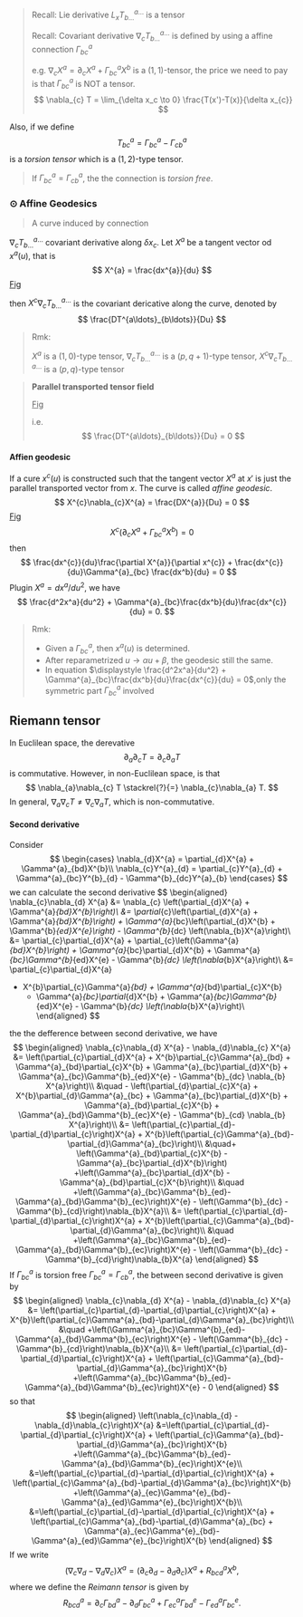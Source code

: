 > Recall: Lie derivative $L_{x}T^{a\ldots}_{b\ldots}$ is a tensor
>
> Recall: Covariant derivative $\nabla_{c} T^{a\ldots}_{b\ldots}$ is defined by  using a affine connection $\Gamma^{a}_{bc}$
>
> e.g. $\nabla_{c}X^{a} = \partial_{c}X^{a} + \Gamma^{a}_{bc} X^{b}$ is a $(1,1)$-tensor, the price we need to pay is that $\Gamma^{a}_{bc}$ is NOT a tensor.
> $$
> \nabla_{c} T = \lim_{\delta x_c \to 0} \frac{T(x')-T(x)}{\delta x_{c}}
> $$

Also, if we define
$$
T^{a}_{bc} = \Gamma^{a}_{bc} - \Gamma^{a}_{cb}
$$
is a *torsion tensor* which is a $(1,2)$-type tensor.

> If $\Gamma^{a}_{bc} = \Gamma^{a}_{cb}$, the the connection is *torsion free*.

### $\odot$ Affine Geodesics

> A curve induced by connection

$\nabla_{c} T^{a\ldots}_{b\ldots}$ covariant derivative along $\delta x_{c}$. Let $X^{a}$ be a tangent vector od $x^{a}(u)$, that is 
$$
X^{a} = \frac{dx^{a}}{du}
$$
<u>Fig</u>

then $X^{c}\nabla_{c} T^{a\ldots}_{b\ldots}$ is the covariant dericative along the curve, denoted by
$$
\frac{DT^{a\ldots}_{b\ldots}}{Du}
$$

> Rmk:
>
> $X^{a}$ is a $(1,0)$-type tensor, $\nabla_{c}T^{a\ldots}_{b\ldots}$ is a $(p,q+1)$-type tensor, $X^{c}\nabla_{c}T^{a\ldots}_{b\ldots}$ is a $(p,q)$-type tensor

> **Parallel transported tensor field** 
>
> <u>Fig</u>
>
> i.e.
> $$
> \frac{DT^{a\ldots}_{b\ldots}}{Du} = 0
> $$

#### Affien geodesic 

If a cure $x^{c}(u)$ is constructed such that the tangent vector $X^{a}$ at $x'$ is just the parallel transported vector from $x$. The curve is called *affine geodesic*.
$$
X^{c}\nabla_{c}X^{a} = \frac{DX^{a}}{Du} = 0
$$
<u>Fig</u>
$$
X^{c}\left(\partial_{c}X^{a} + \Gamma^{a}_{bc} X^{b}\right) = 0
$$
then 
$$
\frac{dx^{c}}{du}\frac{\partial X^{a}}{\partial x^{c}} + \frac{dx^{c}}{du}\Gamma^{a}_{bc} \frac{dx^b}{du} = 0
$$
Plugin $X^{a} = dx^{a}/du^2$, we have
$$
\frac{d^2x^a}{du^2} + \Gamma^{a}_{bc}\frac{dx^b}{du}\frac{dx^{c}}{du} = 0.
$$

> Rmk:
>
> - Given a $\Gamma^{a}_{bc}$, then $x^{a}(u)$ is determined.
> - After reparametrized $u\to \alpha u + \beta$, the geodesic still the same.
> - In equation $\displaystyle \frac{d^2x^a}{du^2} + \Gamma^{a}_{bc}\frac{dx^b}{du}\frac{dx^{c}}{du} = 0$,only the symmetric part $\Gamma^{a}_{bc}$ involved



## Riemann tensor

In Euclilean space, the derevative
$$
\partial_{a}\partial_{c}T = \partial_{c}\partial_{a}T
$$
 is commutative. However, in non-Euclilean space, is that
$$
\nabla_{a}\nabla_{c} T \stackrel{?}{=} \nabla_{c}\nabla_{a} T.
$$
In general, $\nabla_{a}\nabla_{c} T \neq \nabla_{c}\nabla_{a} T$, which is non-commutative. 

#### Second derivative

Consider
$$
\begin{cases}
\nabla_{d}X^{a} = \partial_{d}X^{a} + \Gamma^{a}_{bd}X^{b}\\
\nabla_{c}Y^{a}_{d} = \partial_{c}Y^{a}_{d} + \Gamma^{a}_{bc}Y^{b}_{d} - \Gamma^{b}_{dc}Y^{a}_{b}
\end{cases}
$$
we can calculate the second derivative
$$
\begin{aligned}
\nabla_{c}\nabla_{d} X^{a}
&= \nabla_{c} \left(\partial_{d}X^{a} + \Gamma^{a}_{bd}X^{b}\right)\\
&= \partial_{c}\left(\partial_{d}X^{a} + \Gamma^{a}_{bd}X^{b}\right)
	+ \Gamma^{a}_{bc}\left(\partial_{d}X^{b} + \Gamma^{b}_{ed}X^{e}\right) - \Gamma^{b}_{dc} \left(\nabla_{b}X^{a}\right)\\
&= \partial_{c}\partial_{d}X^{a} + \partial_{c}\left(\Gamma^{a}_{bd}X^{b}\right)
	+ \Gamma^{a}_{bc}\partial_{d}X^{b} + \Gamma^{a}_{bc}\Gamma^{b}_{ed}X^{e} - \Gamma^{b}_{dc} \left(\nabla_{b}X^{a}\right)\\
&= \partial_{c}\partial_{d}X^{a} 
+ X^{b}\partial_{c}\Gamma^{a}_{bd} + \Gamma^{a}_{bd}\partial_{c}X^{b}
	+ \Gamma^{a}_{bc}\partial_{d}X^{b} + \Gamma^{a}_{bc}\Gamma^{b}_{ed}X^{e} - \Gamma^{b}_{dc} \left(\nabla_{b}X^{a}\right)\\
\end{aligned}
$$

the the defference between second derivative, we have
$$
\begin{aligned}
\nabla_{c}\nabla_{d} X^{a} - \nabla_{d}\nabla_{c} X^{a} 
&= \left(\partial_{c}\partial_{d}X^{a} 
	+ X^{b}\partial_{c}\Gamma^{a}_{bd} + \Gamma^{a}_{bd}\partial_{c}X^{b}
	+ \Gamma^{a}_{bc}\partial_{d}X^{b} 
	+ \Gamma^{a}_{bc}\Gamma^{b}_{ed}X^{e} 
		- \Gamma^{b}_{dc} \nabla_{b} X^{a}\right)\\
	&\quad - \left(\partial_{d}\partial_{c}X^{a} 
	+ X^{b}\partial_{d}\Gamma^{a}_{bc} + \Gamma^{a}_{bc}\partial_{d}X^{b}
	+ \Gamma^{a}_{bd}\partial_{c}X^{b} 
	+ \Gamma^{a}_{bd}\Gamma^{b}_{ec}X^{e} 
		- \Gamma^{b}_{cd} \nabla_{b} X^{a}\right)\\
&= \left(\partial_{c}\partial_{d}-\partial_{d}\partial_{c}\right)X^{a} 
	+ X^{b}\left(\partial_{c}\Gamma^{a}_{bd}-\partial_{d}\Gamma^{a}_{bc}\right)\\
	&\quad+ \left(\Gamma^{a}_{bd}\partial_{c}X^{b} - \Gamma^{a}_{bc}\partial_{d}X^{b}\right)
	+\left(\Gamma^{a}_{bc}\partial_{d}X^{b} - \Gamma^{a}_{bd}\partial_{c}X^{b}\right)\\
	&\quad +\left(\Gamma^{a}_{bc}\Gamma^{b}_{ed}- \Gamma^{a}_{bd}\Gamma^{b}_{ec}\right)X^{e}
	- \left(\Gamma^{b}_{dc} - \Gamma^{b}_{cd}\right)\nabla_{b}X^{a}\\
&= \left(\partial_{c}\partial_{d}-\partial_{d}\partial_{c}\right)X^{a} 
	+ X^{b}\left(\partial_{c}\Gamma^{a}_{bd}-\partial_{d}\Gamma^{a}_{bc}\right)\\
	&\quad +\left(\Gamma^{a}_{bc}\Gamma^{b}_{ed}- \Gamma^{a}_{bd}\Gamma^{b}_{ec}\right)X^{e}
	- \left(\Gamma^{b}_{dc} - \Gamma^{b}_{cd}\right)\nabla_{b}X^{a}
\end{aligned}
$$
If $\Gamma^{a}_{bc}$ is torsion free $\Gamma^{a}_{bc} = \Gamma^{a}_{cb}$, the between second derivative is given by
$$
\begin{aligned}
\nabla_{c}\nabla_{d} X^{a} - \nabla_{d}\nabla_{c} X^{a}
&= \left(\partial_{c}\partial_{d}-\partial_{d}\partial_{c}\right)X^{a} 
	+ X^{b}\left(\partial_{c}\Gamma^{a}_{bd}-\partial_{d}\Gamma^{a}_{bc}\right)\\
	&\quad +\left(\Gamma^{a}_{bc}\Gamma^{b}_{ed}- \Gamma^{a}_{bd}\Gamma^{b}_{ec}\right)X^{e}
	- \left(\Gamma^{b}_{dc} - \Gamma^{b}_{cd}\right)\nabla_{b}X^{a}\\
&= \left(\partial_{c}\partial_{d}-\partial_{d}\partial_{c}\right)X^{a} 
	+ \left(\partial_{c}\Gamma^{a}_{bd}-\partial_{d}\Gamma^{a}_{bc}\right)X^{b}
	+\left(\Gamma^{a}_{bc}\Gamma^{b}_{ed}- \Gamma^{a}_{bd}\Gamma^{b}_{ec}\right)X^{e}
	- 0
\end{aligned}
$$
so that
$$
\begin{aligned}
\left(\nabla_{c}\nabla_{d} - \nabla_{d}\nabla_{c}\right)X^{a} 
&=\left(\partial_{c}\partial_{d}-\partial_{d}\partial_{c}\right)X^{a} 
	+ \left(\partial_{c}\Gamma^{a}_{bd}-\partial_{d}\Gamma^{a}_{bc}\right)X^{b}
	+\left(\Gamma^{a}_{bc}\Gamma^{b}_{ed}- \Gamma^{a}_{bd}\Gamma^{b}_{ec}\right)X^{e}\\
&=\left(\partial_{c}\partial_{d}-\partial_{d}\partial_{c}\right)X^{a} 
	+ \left(\partial_{c}\Gamma^{a}_{bd}-\partial_{d}\Gamma^{a}_{bc}\right)X^{b}
	+\left(\Gamma^{a}_{ec}\Gamma^{e}_{bd}- \Gamma^{a}_{ed}\Gamma^{e}_{bc}\right)X^{b}\\
&=\left(\partial_{c}\partial_{d}-\partial_{d}\partial_{c}\right)X^{a} 
	+ \left(\partial_{c}\Gamma^{a}_{bd}-\partial_{d}\Gamma^{a}_{bc} + \Gamma^{a}_{ec}\Gamma^{e}_{bd}- \Gamma^{a}_{ed}\Gamma^{e}_{bc}\right)X^{b}
\end{aligned}
$$
If we write
$$
\left(\nabla_{c}\nabla_{d} - \nabla_{d}\nabla_{c}\right)X^{a}  = \left(\partial_{c}\partial_{d} - \partial_{d}\partial_{c}\right)X^{a} + R^{a}_{bcd} X^{b},
$$
where we define the *Reimann tensor* is given by
$$
R^{a}_{bcd} = \partial_{c}\Gamma^{a}_{bd}-\partial_{d}\Gamma^{a}_{bc} + \Gamma^{a}_{ec}\Gamma^{e}_{bd}- \Gamma^{a}_{ed}\Gamma^{e}_{bc}.
$$

